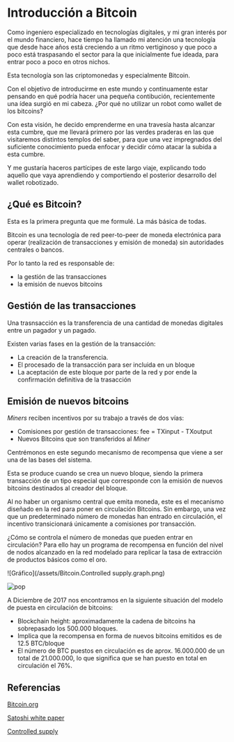 # Introducción a Bitcoin

Como ingeniero especializado en tecnologías digitales, y mi gran interés por el mundo financiero, hace tiempo ha llamado mi atención una tecnología que desde hace años está creciendo a un ritmo vertiginoso y que poco a poco está traspasando el sector para la que inicialmente fue ideada, para entrar poco a poco en otros nichos.

Esta tecnología son las criptomonedas y especialmente Bitcoin.

Con el objetivo de introducirme en este mundo y continuamente estar pensando en qué podría hacer una pequeña contibución, recientemente una ídea surgió en mi cabeza. ¿Por qué no utilizar un robot como wallet de los bitcoins?

Con esta visión, he decido emprenderme en una travesía hasta alcanzar esta cumbre, que me llevará primero por las verdes praderas en las que visitaremos distintos templos del saber, para que una vez impregnados del suficiente conocimiento pueda enfocar y decidir cómo atacar la subida a esta cumbre.

Y me gustaría haceros partícipes de este largo viaje, explicando todo aquello que vaya aprendiendo y comportiendo el posterior desarrollo del wallet robotizado.

## ¿Qué es Bitcoin?

Esta es la primera pregunta que me formulé. La más básica de todas.

Bitcoin es una tecnología de red peer-to-peer de moneda electrónica para operar (realización de transacciones y emisión de moneda) sin autoridades centrales o bancos.

Por lo tanto la red es responsable de:
* la gestión de las transacciones
* la emisión de nuevos bitcoins


## Gestión de las transacciones
Una trasnsacción es la transferencia de una cantidad de monedas digitales entre un pagador y un pagado.

Existen varias fases en la gestión de la transacción:
* La creación de la transferencia.
* El procesado de la transacción para ser incluida en un bloque
* La aceptación de este bloque por parte de la red y por ende la confirmación definitiva de la trasacción

## Emisión de nuevos bitcoins

_Miners_ reciben incentivos por su trabajo a través de dos vías:
* Comisiones por gestión de transacciones: fee = TXinput - TXoutput
* Nuevos Bitcoins que son transferidos al _Miner_

Centrémonos en este segundo mecanismo de recompensa que viene a ser una de las bases del sistema.

Esta se produce cuando se crea un nuevo bloque, siendo la primera transacción de un tipo especial que corresponde con la emisión de nuevos bitcoins destinados al creador del bloque.

Al no haber un organismo central que emita moneda, este es el mecanismo diseñado en la red para poner en circulación Bitcoins. Sin embargo, una vez que un predeterminado número de monedas han entrado en circulación, el incentivo transicionará únicamente a comisiones por transacción.

¿Cómo se controla el número de monedas que pueden entrar en circulación? Para ello hay un programa de recompensa en función del nivel de nodos alcanzado en la red modelado para replicar la tasa de extracción de productos básicos como el oro.

![Gráfico](/assets/Bitcoin.Controlled supply.graph.png)

![pop](https://github.com/facebook/pop/blob/master/Images/pop.gif?raw=true)


A Diciembre de 2017 nos encontramos en la siguiente situación del modelo de puesta en circulación de bitcoins:
* Blockchain height: aproximadamente la cadena de bitcoins ha sobrepasado los 500.000 bloques.
* Implica que la recompensa en forma de nuevos bitcoins emitidos es de 12.5 BTC/bloque
* El número de BTC puestos en circulación es de aprox. 16.000.000 de un total de 21.000.000, lo que significa que se han puesto en total en circulación el 76%.





## Referencias
[Bitcoin.org](https://bitcoin.org/en/)

[Satoshi white paper](https://bitcoin.org/bitcoin.pdf)

[Controlled supply](https://en.bitcoin.it/wiki/Controlled_supply)